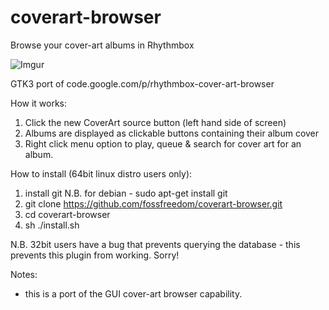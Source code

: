 coverart-browser
================

Browse your cover-art albums in Rhythmbox

![Imgur](http://i.imgur.com/2mzD5.png)

GTK3 port of code.google.com/p/rhythmbox-cover-art-browser

How it works:

1. Click the new CoverArt source button (left hand side of screen)
2. Albums are displayed as clickable buttons containing their album cover
3. Right click menu option to play, queue & search for cover art for an album.

How to install (64bit linux distro users only):

1. install git
N.B. for debian - sudo apt-get install git
2. git clone https://github.com/fossfreedom/coverart-browser.git
3. cd coverart-browser
4. sh ./install.sh

N.B. 32bit users have a bug that prevents querying the database - this prevents this plugin from working.  Sorry!

Notes:

 - this is a port of the GUI cover-art browser capability.
 
